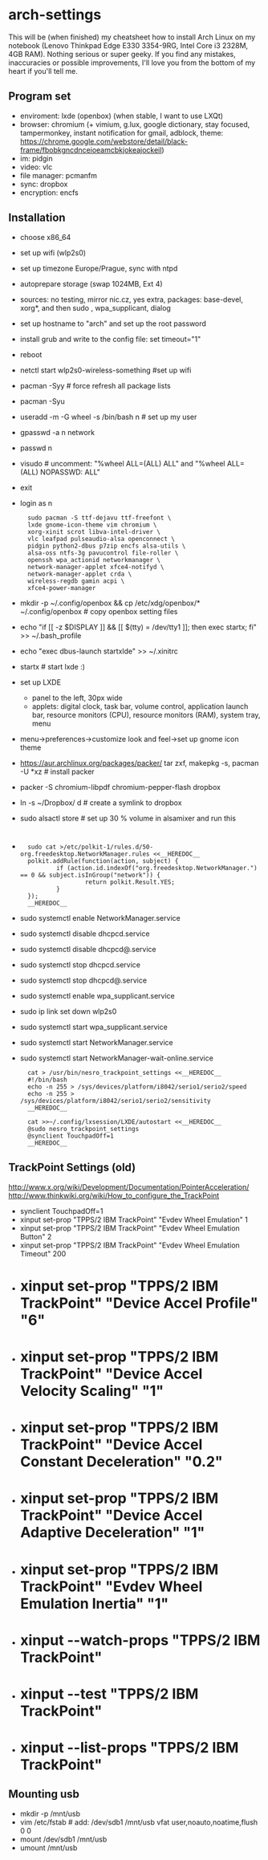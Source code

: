 arch-settings
=============

This will be (when finished) my cheatsheet how to install Arch Linux on my notebook (Lenovo Thinkpad Edge E330 3354-9RG,  Intel Core i3 2328M, 4GB RAM). Nothing serious or super geeky. If you find any mistakes, inaccuracies or possible improvements, I'll love you from the bottom of my heart if you'll tell me.  

Program set
-----------

- enviroment: lxde (openbox) (when stable, I want to use LXQt)
- browser: chromium (+ vimium, g.lux, google dictionary, stay focused, tampermonkey, instant notification for gmail, adblock, theme: https://chrome.google.com/webstore/detail/black-frame/fbobkgncdnceioeamcbkjokeajockeil)
- im: pidgin
- video: vlc
- file manager: pcmanfm
- sync: dropbox
- encryption: encfs

Installation
------------
- choose x86_64
- set up wifi (wlp2s0)
- set up timezone Europe/Prague, sync with ntpd
- autoprepare storage (swap 1024MB, Ext 4)
- sources: no testing, mirror nic.cz, yes extra, packages: base-devel, xorg*, and then sudo , wpa_supplicant, dialog
- set up hostname to "arch" and set up the root password
- install grub and write to the config file: set timeout="1"
- reboot
- netctl start wlp2s0-wireless-something #set up wifi
- pacman -Syy # force refresh all package lists
- pacman -Syu
- useradd -m -G wheel -s /bin/bash n # set up my user
- gpasswd -a n network
- passwd n
- visudo # uncomment: "%wheel ALL=(ALL) ALL" and "%wheel ALL=(ALL) NOPASSWD: ALL"
- exit
- login as n

        sudo pacman -S ttf-dejavu ttf-freefont \
        lxde gnome-icon-theme vim chromium \
        xorg-xinit scrot libva-intel-driver \
        vlc leafpad pulseaudio-alsa openconnect \
        pidgin python2-dbus p7zip encfs alsa-utils \
        alsa-oss ntfs-3g pavucontrol file-roller \
        openssh wpa_actionid networkmanager \
        network-manager-applet xfce4-notifyd \
        network-manager-applet crda \
        wireless-regdb gamin acpi \
        xfce4-power-manager

- mkdir -p ~/.config/openbox && cp /etc/xdg/openbox/* ~/.config/openbox # copy openbox setting files
- echo "if [[ -z $DISPLAY ]] && [[ $(tty) = /dev/tty1 ]]; then exec startx; fi" >> ~/.bash_profile
- echo "exec dbus-launch startxlde" >> ~/.xinitrc
- startx # start lxde :)
- set up LXDE
  - panel to the left, 30px wide
  - applets: digital clock, task bar, volume control, application launch bar, resource monitors (CPU), resource monitors (RAM), system tray, menu
- menu->preferences->customize look and feel->set up gnome icon theme
- https://aur.archlinux.org/packages/packer/ tar zxf, makepkg -s, pacman -U *xz # install packer
- packer -S chromium-libpdf chromium-pepper-flash dropbox
- ln -s ~/Dropbox/ d # create a symlink to dropbox
- sudo alsactl store # set up 30 % volume in alsamixer and run this
- #

        sudo cat >/etc/polkit-1/rules.d/50-org.freedesktop.NetworkManager.rules <<__HEREDOC__
        polkit.addRule(function(action, subject) {
                if (action.id.indexOf("org.freedesktop.NetworkManager.") == 0 && subject.isInGroup("network")) {
                        return polkit.Result.YES;
                }
        });
        __HEREDOC__

- sudo systemctl enable NetworkManager.service
- sudo systemctl disable dhcpcd.service
- sudo systemctl disable dhcpcd@.service
- sudo systemctl stop dhcpcd.service
- sudo systemctl stop dhcpcd@.service
- sudo systemctl enable wpa_supplicant.service
- sudo ip link set down wlp2s0
- sudo systemctl start wpa_supplicant.service
- sudo systemctl start NetworkManager.service
- sudo systemctl start NetworkManager-wait-online.service

        cat > /usr/bin/nesro_trackpoint_settings <<__HEREDOC__
        #!/bin/bash
        echo -n 255 > /sys/devices/platform/i8042/serio1/serio2/speed
        echo -n 255 > /sys/devices/platform/i8042/serio1/serio2/sensitivity
        __HEREDOC__

        cat >>~/.config/lxsession/LXDE/autostart <<__HEREDOC__
        @sudo nesro_trackpoint_settings
        @synclient TouchpadOff=1
        __HEREDOC__

TrackPoint Settings (old)
-------------------

http://www.x.org/wiki/Development/Documentation/PointerAcceleration/
http://www.thinkwiki.org/wiki/How_to_configure_the_TrackPoint

  - synclient TouchpadOff=1
  - xinput set-prop "TPPS/2 IBM TrackPoint" "Evdev Wheel Emulation" 1
  - xinput set-prop "TPPS/2 IBM TrackPoint" "Evdev Wheel Emulation Button" 2
  - xinput set-prop "TPPS/2 IBM TrackPoint" "Evdev Wheel Emulation Timeout" 200
  - # xinput set-prop "TPPS/2 IBM TrackPoint" "Device Accel Profile" "6"
  - # xinput set-prop "TPPS/2 IBM TrackPoint" "Device Accel Velocity Scaling" "1"
  - # xinput set-prop "TPPS/2 IBM TrackPoint" "Device Accel Constant Deceleration" "0.2"
  - # xinput set-prop "TPPS/2 IBM TrackPoint" "Device Accel Adaptive Deceleration" "1"
  - # xinput set-prop "TPPS/2 IBM TrackPoint" "Evdev Wheel Emulation Inertia" "1"
  - # xinput --watch-props "TPPS/2 IBM TrackPoint"
  - # xinput --test "TPPS/2 IBM TrackPoint"
  - # xinput --list-props "TPPS/2 IBM TrackPoint"

Mounting usb
------------
- mkdir -p /mnt/usb
- vim /etc/fstab # add: /dev/sdb1 /mnt/usb vfat user,noauto,noatime,flush 0 0
- mount /dev/sdb1 /mnt/usb
- umount /mnt/usb
